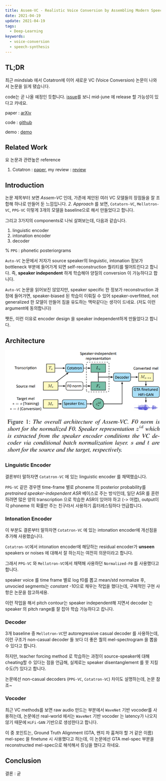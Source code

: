 ```yaml
---
title: Assem-VC - Realistic Voice Conversion by Assembling Modern Speech Synthesis Techniques
date: 2021-04-19
update: 2021-04-19
tags:
  - Deep-Learning
keywords:
  - voice-conversion
  - speech-synthesis
---
```


## TL;DR

최근 mindslab 에서 Cotatron에 이어 새로운 VC (Voice Conversion) 논문이 나와서 논문을 읽게 됐습니다.

code는 곧 나올 예정인 듯합니다. [issue](https://github.com/mindslab-ai/assem-vc/issues/1)를 보니 mid-june 에 release 할 가능성이 있다고 카네요.

paper : [arXiv](https://arxiv.org/pdf/2104.00931.pdf)

code : [github](https://github.com/mindslab-ai/assem-vc)

demo : [demo](https://mindslab-ai.github.io/assem-vc/)

## Related Work

요 논문과 관련높은 reference

1. Cotatron : [paper](https://arxiv.org/pdf/1905.11946.pdf), my review : [review](https://kozistr.tech/Cotatron/)

## Introduction

논문 제목부터 보면 *Assem-VC* 인데, 가존에 제안된 여러 VC 모델들의 장점들을 잘 조합해 하나로 만들어 둔 느낌입니다. 
*2. Approach* 를 보면, `Cotatorn-VC`, `Mellotron-VC`, `PPG-VC` 이렇게 3개의 모델을 baseline으로 해서 만들었다고 합니다.

그리고 3가지의 components로 나눠 살펴보는데, 다음과 같습니다.

1. linguistic encoder
2. intonation encoder
3. decoder

% `PPG` : phonetic posteriorgrams

`Auto-VC` 논문에서 저자가 source speaker의 linguistic, intonation 정보가 bottleneck 부분에 들어가게 되면 self-reconstruction 퀄리티를 떨어트린다고 합니다.
즉, **speaker independent** 하게 학습해야 양질의 conversion 이 가능하다고 합니다.

`Auto-VC` 논문을 읽어보진 않았지만, speaker specific 한 정보가 reconstruction 과정에 들어가면, speaker-biased 된 학습이 이뤄질 수 있어 speaker-overfitted, not generalized 한 모델이 만들어 짐을 유도하는 맥락같다는 생각이 드네요. (저도 이런 argument에 동의합니다)

쨋든, 이런 이유로 encoder design 을 speaker independent하게 만들었다고 합니다.

## Architecture

![architecture](architecture.png)

### Linguistic Encoder

결론부터 말하자면 `Cotatron-VC` 에 있는 linguistic encoder 를 채택했습니다. 

`PPG-VC` 같은 경우엔 time-frame 별로 phoneme 의 posterior probability를 *pretrained speaker-independent ASR* 베이스로 주는 방식인데, 
일단 ASR 를 훈련하려면 많은 양의 transcription 으로 학습한 ASR이 있어야 하고 (-> 어렵), output이 각 phoneme 의 확률만 주는 친구라서 사용하기 흠터레스팅하다 언급합니다.

### Intonation Encoder

이 부분도 결론부터 말하자면 `Cotatron-VC` 에 있는 intonation encoder에 개선점을 추가해 사용했습니다.

`Cotatron-VC`에서 intonation encoder에 해당하는 residual encoder가 **unseen** speakers or noises 에 대해서 잘 하는지는 여전히 의문이라고 합니다.

그래서 `PPG-VC` 와 `Mellotron-VC`에서 채택해 사용하던 `Normalized-F0` 를 사용했다고 합니다.

speaker voice 를 time frame 별로 log f0를 뽑고 mean/std normalize 후, unvocied segments는 *constant -10*으로 채우는 작업을 했다는데, 구체적인 구현 사항은 논문을 참고하세용.

이런 작업을 해서 pitch contour는 speaker independent해 지면서 decoder 는 speaker 의 pitch range를 잘 잡아 학습 가능하다고 캅니다.

### Decoder

3개 baseline 중 `Mellotron-VC`만 autoregressive casual decoder 를 사용하는데, 이런 구조가 non-casual decoder 들 보다 더 좋은 퀄의 mel-spectrogram 을 뽑을 수 있다고 합니다.

하지만, teacher forcing method 로 학습하는 과정이 source-speaker에 대해 cheating할 수 있다는 점을 언급해, 실제로는 speaker disentanglement 를 못 지킬수도(?) 있다고 합니다.

논문에선 non-casual decoders (`PPG-VC`, `Cotatron-VC`) 차이도 설명하는데, 논문 참조~

### Vocoder

최근 VC methods를 보면 raw audio 만드는 부분에서 `WaveNet` 기반 vocoder를 사용하는데, 논문에선 real-world 에서는 `WaveNet` 기반 vocoder 는 latency가 나오지 않기 때문에 `HiFi-GAN` 기반으로 생성한다고 합니다.

이 중 포인트는, Ground Truth Alignment (GTA, 왠지 차 훔쳐야 할 거 같은 이름) mel-spec 을 finetune 시 사용했다고 하는데, 
이 논문에선 GTA mel-spec 부분을 reconstructed mel-spec으로 해석해서 튜닝을 했다고 하네요.

## Conclusion


결론 : 굳

